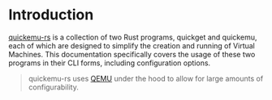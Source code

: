 # Introduction

[quickemu-rs][homepage] is a collection of two Rust programs, quickget and quickemu, each of which are designed to simplify the
creation and running of Virtual Machines. This documentation specifically covers the usage of these two programs in their
CLI forms, including configuration options.

> quickemu-rs uses [QEMU][qemu-homepage] under the hood to allow for large amounts of configurability.

[homepage]: https://github.com/lj3954/quickemu-rs
[qemu-homepage]: https://www.qemu.org/
